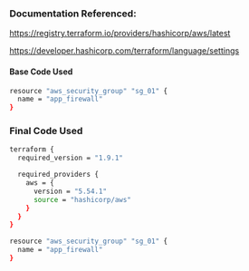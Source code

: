 
### Documentation Referenced:

https://registry.terraform.io/providers/hashicorp/aws/latest

https://developer.hashicorp.com/terraform/language/settings

#### Base Code Used 

```sh
resource "aws_security_group" "sg_01" {
  name = "app_firewall"
}
```

### Final Code Used

```sh
terraform {
  required_version = "1.9.1"

  required_providers {
    aws = {
      version = "5.54.1"
      source = "hashicorp/aws"
    }
  }
}

resource "aws_security_group" "sg_01" {
  name = "app_firewall"
}

```